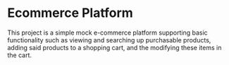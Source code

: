 # Ecommerce Platform

This project is a simple mock e-commerce platform supporting basic functionality
such as viewing and searching up purchasable products, adding said products to a
shopping cart, and the modifying these items in the cart.
